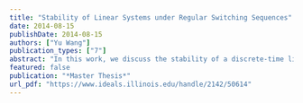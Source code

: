 ```yaml
---
title: "Stability of Linear Systems under Regular Switching Sequences"
date: 2014-08-15
publishDate: 2014-08-15
authors: ["Yu Wang"]
publication_types: ["7"]
abstract: "In this work, we discuss the stability of a discrete-time linear autonomous system under regular switching sequences, whose switching sequences are generated by a Muller automaton. This system arises in various engineering problems such as distributed communication and automotive engine control. The asymptotic stability of this system, referred to as regular asymptotic stability, generalizes two well-known definitions of stability of autonomous discrete-time linear switched systems, namely absolute asymptotic stability (AAS) and shuffle asymptotic stability (SAS). We also extend these stability definitions to robust versions. We prove that absolute asymptotic stability, robust absolute asymptotic stability and robust shuffle asymptotic stability are equivalent to exponential stability. In addition, by using the Kronecker product, we prove that a robust regular asymptotic stability problem is equivalent to the conjunction of several robust absolute asymptotic stability problems."
featured: false
publication: "*Master Thesis*"
url_pdf: "https://www.ideals.illinois.edu/handle/2142/50614"
---
```


